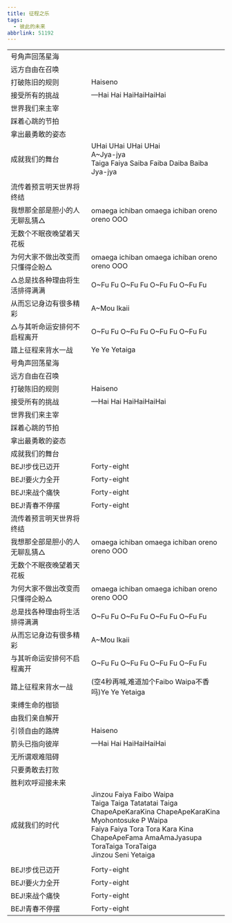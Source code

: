 ```yaml
---
title: 征程之乐
tags:
  - 彼此的未来
abbrlink: 51192
---
```

|      |      |
|--|--|
|号角声回荡星海|      |
|远方自由在召唤|      |
|打破陈旧的规则|Haiseno|
|接受所有的挑战|—Hai Hai HaiHaiHaiHai|
|世界我们来主宰|      |
|踩着心跳的节拍|      |
|拿出最勇敢的姿态|      |
|成就我们的舞台|UHai UHai UHai UHai<br>A~Jya-jya<br>Taiga Faiya Saiba Faiba Daiba Baiba Jya-jya|
|      |      |
|流传着预言明天世界将终结|      |
|我想那全部是胆小的人无聊乱猜△|omaega ichiban omaega ichiban oreno oreno OOO|
|无数个不眠夜晚望着天花板|      |
|为何大家不做出改变而只懂得企盼△|omaega ichiban omaega ichiban oreno oreno OOO|
|△总是找各种理由将生活排得满满|O~Fu Fu O~Fu Fu O~Fu Fu O~Fu Fu|
|从而忘记身边有很多精彩|A~Mou Ikaii|
|△与其听命运安排何不启程离开|O~Fu Fu O~Fu Fu O~Fu Fu O~Fu Fu|
|踏上征程来背水一战|Ye Ye Yetaiga|
|号角声回荡星海|      |
|远方自由在召唤|      |
|打破陈旧的规则|Haiseno|
|接受所有的挑战|—Hai Hai HaiHaiHaiHai|
|世界我们来主宰|      |
|踩着心跳的节拍|      |
|拿出最勇敢的姿态|      |
|成就我们的舞台|      |
|BEJ!步伐已迈开|Forty-eight|
|BEJ!要火力全开|Forty-eight|
|BEJ!来战个痛快|Forty-eight|
|BEJ!青春不停摆|Forty-eight|
|流传着预言明天世界将终结|      |
|我想那全部是胆小的人无聊乱猜△|omaega ichiban omaega ichiban oreno oreno OOO|
|无数个不眠夜晚望着天花板|      |
|为何大家不做出改变而只懂得企盼△|omaega ichiban omaega ichiban oreno oreno OOO|
|总是找各种理由将生活排得满满|O~Fu Fu O~Fu Fu O~Fu Fu O~Fu Fu|
|从而忘记身边有很多精彩|A~Mou Ikaii|
|与其听命运安排何不启程离开|O~Fu Fu O~Fu Fu O~Fu Fu O~Fu Fu|
|踏上征程来背水一战|(空4秒再喊,难道加个Faibo Waipa不香吗)Ye Ye Yetaiga|
|束缚生命的枷锁|      |
|由我们亲自解开|      |
|引领自由的路牌|Haiseno|
|箭头已指向彼岸|—Hai Hai HaiHaiHaiHai|
|无所谓艰难阻碍|      |
|只要勇敢去打败|      |
|胜利欢呼迎接未来|      |
|成就我们的时代|Jinzou Faiya Faibo Waipa<br>Taiga Taiga Tatatatai Taiga<br>ChapeApeKaraKina ChapeApeKaraKina<br>Myohontosuke P Waipa<br>Faiya Faiya Tora Tora Kara Kina<br>ChapeApeFama AmaAmaJyasupa<br>ToraTaiga ToraTaiga<br>Jinzou Seni Yetaiga|
|      |      |
|BEJ!步伐已迈开|Forty-eight|
|BEJ!要火力全开|Forty-eight|
|BEJ!来战个痛快|Forty-eight|
|BEJ!青春不停摆|Forty-eight|